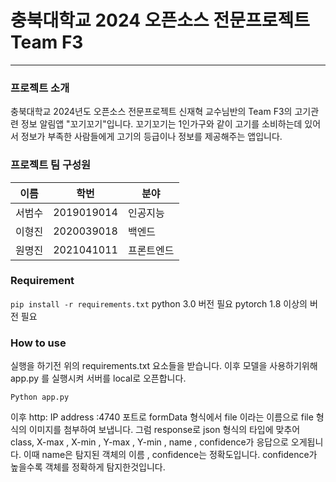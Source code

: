 # 충북대학교 2024 오픈소스 전문프로젝트 Team F3
---
### 프로젝트 소개
충북대학교 2024년도 오픈소스 전문프로젝트 신재혁 교수님반의 Team F3의 고기관련 정보 알림앱 "꼬기꼬기"입니다.
꼬기꼬기는 1인가구와 같이 고기를 소비하는데 있어서 정보가 부족한 사람들에게 고기의 등급이나 정보를 제공해주는 앱입니다.

### 프로젝트 팀 구성원
| 이름 | 학번 | 분야 |
|---|---|---|
| 서범수 | 2019019014 | 인공지능 |
| 이형진 | 2020039018 | 백엔드 |
| 원명진 | 2021041011 | 프론트엔드 |

### Requirement

```pip install -r requirements.txt```
python 3.0 버전 필요
pytorch 1.8 이상의 버전 필요

### How to use
실행을 하기전 위의 requirements.txt 요소들을 받습니다.
이후 모델을 사용하기위해 app.py 를 실행시켜 서버를 local로 오픈합니다.

```Python app.py```

이후 http: IP address :4740 포트로 formData 형식에서 file 이라는 이름으로 file 형식의 이미지를 첨부하여 보냅니다.
그럼 response로 json 형식의 타입에 맞추어 class, X-max , X-min , Y-max , Y-min , name , confidence가 응답으로 오게됩니다.
이때 name은 탐지된 객체의 이름 , confidence는 정확도입니다.
confidence가 높을수록 객체를 정확하게 탐지한것입니다.
